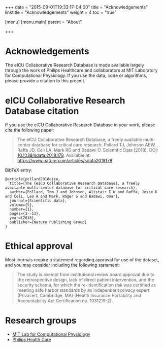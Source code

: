 +++
date = "2015-09-01T19:33:17-04:00"
title = "Acknowledgements"
linktitle = "Acknowledgements"
weight = 4
toc = "true"

[menu]
  [menu.main]
    parent = "About"

+++

# Acknowledgements

The eICU Collaborative Research Database is made available largely through the work of Philips Healthcare and collaborators at MIT Laboratory for Computational Physiology. If you use the data, code or algorithms, please provide a citation to this project.

# eICU Collaborative Research Database citation

If you use the eICU Collaborative Research Database in your work, please cite the following paper:

>  The eICU Collaborative Research Database, a freely available multi-center database for critical care research. Pollard TJ, Johnson AEW, Raffa JD, Celi LA, Mark RG and Badawi O. Scientific Data (2018). DOI: <a href="http://dx.doi.org/10.1038/sdata.2018.178">10.1038/sdata.2018.178</a>. Available at: <a href="https://www.nature.com/articles/sdata2018178">https://www.nature.com/articles/sdata2018178</a>

BibTeX entry:

```
@article{pollard2018eicu,
  title={The {eICU Collaborative Research Database}, a freely available multi-center database for critical care research},
  author={Pollard, Tom J and Johnson, Alistair E W and Raffa, Jesse D and Celi, Leo A and Mark, Roger G and Badawi, Omar},
  journal={Scientific data},
  volume={5},
  number={1},
  pages={1--13},
  year={2018},
  publisher={Nature Publishing Group}
}
```

# Ethical approval

Most journals require a statement regarding approval for use of the dataset, and you may consider including the following statement:

> The study is exempt from institutional review board approval due to the retrospective design, lack of direct patient intervention, and the security schema, for which the re-identification risk was certified as meeting safe harbor standards by an independent privacy expert (Privacert, Cambridge, MA) (Health Insurance Portability and Accountability Act Certification no. 1031219-2).

# Research groups

- [MIT Lab for Computational Physiology](http://lcp.mit.edu/)
- [Philips Health Care](http://www.healthcare.philips.com/main/index.wpd)

<!-- Add details of funders here -->
